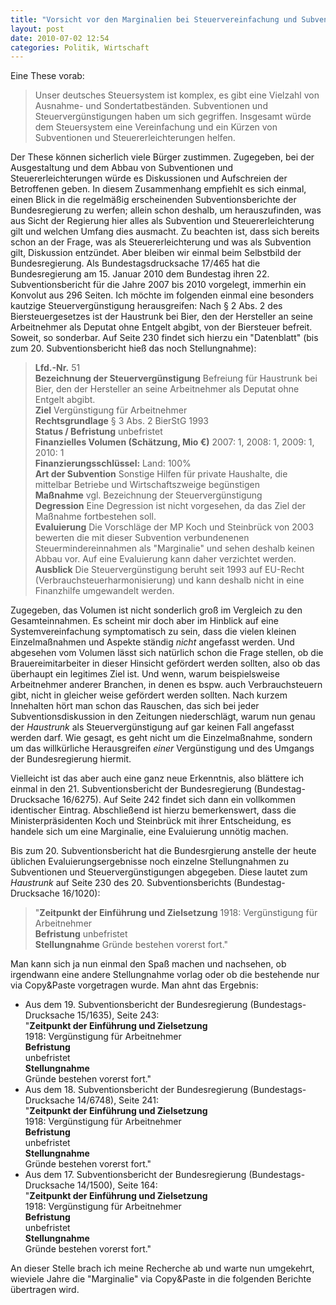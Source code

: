 ```yaml
---
title: "Vorsicht vor den Marginalien bei Steuervereinfachung und Subventionsabbau!"
layout: post
date: 2010-07-02 12:54
categories: Politik, Wirtschaft
---
```


Eine These vorab:

> Unser deutsches Steuersystem ist komplex, es gibt eine Vielzahl von
> Ausnahme- und Sondertatbeständen. Subventionen und
> Steuervergünstigungen haben um sich gegriffen. Insgesamt würde dem
> Steuersystem eine Vereinfachung und ein Kürzen von Subventionen und
> Steuererleichterungen helfen.

Der These können sicherlich viele Bürger zustimmen. Zugegeben, bei der
Ausgestaltung und dem Abbau von Subventionen und Steuererleichterungen
würde es Diskussionen und Aufschreien der Betroffenen geben. In diesem
Zusammenhang empfiehlt es sich einmal, einen Blick in die regelmäßig
erscheinenden Subventionsberichte der Bundesregierung zu werfen; allein
schon deshalb, um herauszufinden, was aus Sicht der Regierung hier alles
als Subvention und Steuererleichterung gilt und welchen Umfang dies
ausmacht. Zu beachten ist, dass sich bereits schon an der Frage, was als
Steuererleichterung und was als Subvention gilt, Diskussion entzündet.
Aber bleiben wir einmal beim Selbstbild der Bundesregierung. Als
Bundestagsdrucksache 17/465 hat die Bundesregierung am 15. Januar 2010
dem Bundestag ihren 22. Subventionsbericht für die Jahre 2007 bis 2010
vorgelegt, immerhin ein Konvolut aus 296 Seiten. Ich möchte im folgenden
einmal eine besonders kautzige Steuervergünstigung herausgreifen: Nach §
2 Abs. 2 des Biersteuergesetzes ist der Haustrunk bei Bier, den der
Hersteller an seine Arbeitnehmer als Deputat ohne Entgelt abgibt, von
der Biersteuer befreit. Soweit, so sonderbar. Auf Seite 230 findet sich
hierzu ein "Datenblatt" (bis zum 20. Subventionsbericht hieß das noch
Stellungnahme):

> **Lfd.-Nr.** 51  
> **Bezeichnung der Steuervergünstigung** Befreiung für Haustrunk bei Bier, den der Hersteller an seine
> Arbeitnehmer als Deputat ohne Entgelt abgibt.   
> **Ziel** Vergünstigung für Arbeitnehmer   
> **Rechtsgrundlage** § 3 Abs. 2 BierStG 1993   
> **Status / Befristung** unbefristet   
> **Finanzielles Volumen (Schätzung, Mio €)** 2007: 1, 2008: 1, 2009:
> 1, 2010: 1   
> **Finanzierungsschlüssel:** Land: 100%   
> **Art der Subvention** Sonstige Hilfen für private Haushalte, die mittelbar Betriebe und
> Wirtschaftszweige begünstigen   
> **Maßnahme** vgl. Bezeichnung der Steuervergünstigung   
> **Degression** Eine Degression ist nicht vorgesehen, da das Ziel der Maßnahme
> fortbestehen soll.   
> **Evaluierung** Die Vorschläge der MP Koch und Steinbrück von 2003 bewerten die mit
> dieser Subvention verbundenenen Steuermindereinnahmen als "Marginalie"
> und sehen deshalb keinen Abbau vor. Auf eine Evaluierung kann daher
> verzichtet werden.   
> **Ausblick**  Die Steuervergünstigung beruht seit 1993 auf EU-Recht
> (Verbrauchsteuerharmonisierung) und kann deshalb nicht in eine
> Finanzhilfe umgewandelt werden.

Zugegeben, das Volumen ist nicht sonderlich groß im Vergleich zu den
Gesamteinnahmen. Es scheint mir doch aber im Hinblick auf eine
Systemvereinfachung symptomatisch zu sein, dass die vielen kleinen
Einzelmaßnahmen und Aspekte ständig *nicht* angefasst werden. Und
abgesehen vom Volumen lässt sich natürlich schon die Frage stellen, ob
die Brauereimitarbeiter in dieser Hinsicht gefördert werden sollten,
also ob das überhaupt ein legitimes Ziel ist. Und wenn, warum
beispielsweise Arbeitnehmer anderer Branchen, in denen es bspw. auch
Verbrauchsteuern gibt, nicht in gleicher weise gefördert werden sollten.
Nach kurzem Innehalten hört man schon das Rauschen, das sich bei jeder
Subventionsdiskussion in den Zeitungen niederschlägt, warum nun genau
der *Haustrunk* als Steuervergünstigung auf gar keinen Fall angefasst
werden darf. Wie gesagt, es geht nicht um die Einzelmaßnahme, sondern um
das willkürliche Herausgreifen *einer* Vergünstigung und des Umgangs der
Bundesregierung hiermit.

Vielleicht ist das aber auch eine ganz neue Erkenntnis, also blättere
ich einmal in den 21. Subventionsbericht der Bundesregierung
(Bundestag-Drucksache 16/6275). Auf Seite 242 findet sich dann ein
vollkommen identischer Eintrag. Abschließend ist hierzu bemerkenswert,
dass die Ministerpräsidenten Koch und Steinbrück mit ihrer Entscheidung,
es handele sich um eine Marginalie, eine Evaluierung unnötig machen.

Bis zum 20. Subventionsbericht hat die Bundesrgierung anstelle der heute
üblichen Evaluierungsergebnisse noch einzelne Stellungnahmen zu
Subventionen und Steuervergünstigungen abgegeben. Diese lautet zum
*Haustrunk* auf Seite 230 des 20. Subventionsberichts
(Bundestag-Drucksache 16/1020):

> "**Zeitpunkt der Einführung und Zielsetzung** 1918: Vergünstigung
>  für Arbeitnehmer   
>  **Befristung**  unbefristet   
>  **Stellungnahme**  Gründe bestehen vorerst fort."

Man kann sich ja nun einmal den Spaß machen und nachsehen, ob irgendwann
eine andere Stellungnahme vorlag oder ob die bestehende nur via
Copy&Paste vorgetragen wurde. Man ahnt das Ergebnis:

* Aus dem 19. Subventionsbericht der Bundesregierung (Bundestags-Drucksache
     15/1635), Seite 243:  
     "**Zeitpunkt der Einführung und Zielsetzung**   
     1918: Vergünstigung für Arbeitnehmer   
     **Befristung**   
     unbefristet   
     **Stellungnahme**   
     Gründe bestehen vorerst fort."
* Aus dem 18. Subventionsbericht der Bundesregierung
     (Bundestags-Drucksache 14/6748), Seite 241:  
     "**Zeitpunkt der Einführung und Zielsetzung**  
     1918: Vergünstigung für Arbeitnehmer  
     **Befristung**  
     unbefristet  
     **Stellungnahme**  
     Gründe bestehen vorerst fort."
* Aus dem 17. Subventionsbericht der Bundesregierung
     (Bundestags-Drucksache 14/1500), Seite 164:  
     "**Zeitpunkt der Einführung und Zielsetzung**  
     1918: Vergünstigung für Arbeitnehmer  
     **Befristung**  
     unbefristet  
     **Stellungnahme**  
     Gründe bestehen vorerst fort."

An dieser Stelle brach ich meine Recherche ab und warte nun umgekehrt,
wieviele Jahre die "Marginalie" via Copy&Paste in die folgenden Berichte
übertragen wird.


